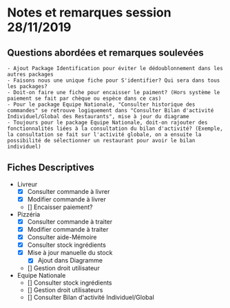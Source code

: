 # Notes et remarques session 28/11/2019

## Questions abordées et remarques soulevées

    - Ajout Package Identification pour éviter le dédoublonnement dans les autres packages
    - Faisons nous une unique fiche pour S'identifier? Qui sera dans tous les packages?
    - Doit-on faire une fiche pour encaisser le paiment? (Hors système le paiement se fait par chèque ou espèce dans ce cas)
    - Pour le package Equipe Nationale, "Consulter historique des commandes" se retrouve logiquement dans "Consulter Bilan d'activité Individuel/Global des Restaurants", mise à jour du diagrame
    - Toujours pour le package Equipe Nationale, doit-on rajouter des fonctionnalités liées à la consultation du bilan d'activité? (Exemple, la consultation se fait sur l'activité globale, on a ensuite la possibilité de sélectionner un restaurant pour avoir le bilan individuel)

## Fiches Descriptives
- Livreur
    - [x] Consulter commande à livrer
    - [x] Modifier commande à livrer
    - [] Encaisser paiement? 
- Pizzéria
    - [x] Consulter commande à traiter
    - [x] Modifier commande à traiter
    - [x] Consulter aide-Mémoire
    - [x] Consulter stock ingrédients
    - [x] Mise à jour manuelle du stock
        - [x] Ajout dans Diagramme
    - [] Gestion droit utilisateur
- Equipe Nationale
    - [] Consulter stock ingrédients
    - [] Gestion droit utilisateurs
    - [] Consulter Bilan d'activité Individuel/Global